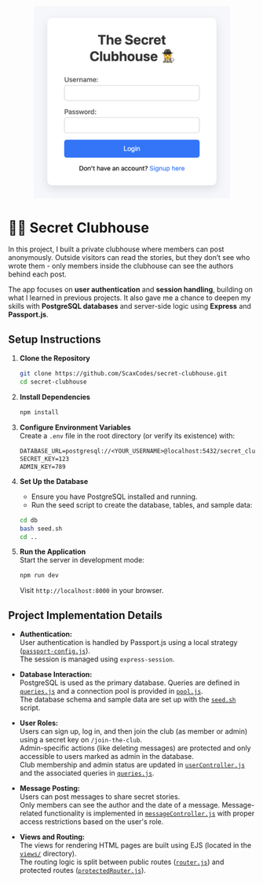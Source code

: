 <p align="center">
  <img src="./readme-img.png" alt="Screenshot of the login screen" width="400">
</p>

# 🕵️‍♂️ Secret Clubhouse

In this project, I built a private clubhouse where members can post anonymously. Outside visitors can read the stories, but they don’t see who wrote them - only members inside the clubhouse can see the authors behind each post.

The app focuses on **user authentication** and **session handling**, building on what I learned in previous projects. It also gave me a chance to deepen my skills with **PostgreSQL databases** and server-side logic using **Express** and **Passport.js**.

## Setup Instructions

1. **Clone the Repository**

   ```sh
   git clone https://github.com/ScaxCodes/secret-clubhouse.git
   cd secret-clubhouse
   ```

2. **Install Dependencies**

   ```sh
   npm install
   ```

3. **Configure Environment Variables**  
   Create a `.env` file in the root directory (or verify its existence) with:

   ```
   DATABASE_URL=postgresql://<YOUR_USERNAME>@localhost:5432/secret_clubhouse
   SECRET_KEY=123
   ADMIN_KEY=789
   ```

4. **Set Up the Database**

   - Ensure you have PostgreSQL installed and running.
   - Run the seed script to create the database, tables, and sample data:

   ```sh
   cd db
   bash seed.sh
   cd ..
   ```

5. **Run the Application**  
   Start the server in development mode:
   ```sh
   npm run dev
   ```
   Visit `http://localhost:8000` in your browser.

## Project Implementation Details

- **Authentication:**  
  User authentication is handled by Passport.js using a local strategy ([`passport-config.js`](./auth/passport-config.js)).  
  The session is managed using `express-session`.

- **Database Interaction:**  
  PostgreSQL is used as the primary database. Queries are defined in [`queries.js`](./db/queries.js) and a connection pool is provided in [`pool.js`](./db/pool.js).  
  The database schema and sample data are set up with the [`seed.sh`](./db/seed.sh) script.

- **User Roles:**  
  Users can sign up, log in, and then join the club (as member or admin) using a secret key on `/join-the-club`.  
  Admin-specific actions (like deleting messages) are protected and only accessible to users marked as admin in the database.  
  Club membership and admin status are updated in [`userController.js`](./controllers/userController.js) and the associated queries in [`queries.js`](./db/queries.js).

- **Message Posting:**  
  Users can post messages to share secret stories.  
  Only members can see the author and the date of a message.
  Message-related functionality is implemented in [`messageController.js`](./controllers/messageController.js) with proper access restrictions based on the user's role.

- **Views and Routing:**  
  The views for rendering HTML pages are built using EJS (located in the [`views/`](./views) directory).  
  The routing logic is split between public routes ([`router.js`](./routes/router.js)) and protected routes ([`protectedRouter.js`](./routes/protectedRouter.js)).
